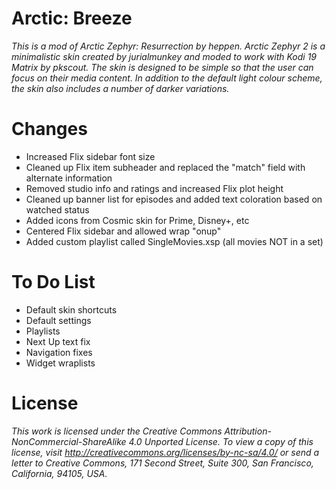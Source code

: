 # Arctic: Breeze
*This is a  mod of Arctic Zephyr: Resurrection by heppen. Arctic Zephyr 2 is a minimalistic skin created by jurialmunkey and moded to work with Kodi 19 Matrix by pkscout. The skin is designed to be simple so that the user can focus on their media content. In addition to the default light colour scheme, the skin also includes a number of darker variations.*

# Changes
- Increased Flix sidebar font size
- Cleaned up Flix item subheader and replaced the "match" field with alternate information 
- Removed studio info and ratings and increased Flix plot height
- Cleaned up banner list for episodes and added text coloration based on watched status
- Added icons from Cosmic skin for Prime, Disney+, etc
- Centered Flix sidebar and allowed wrap "onup"
- Added custom playlist called SingleMovies.xsp (all movies NOT in a set)

# To Do List
- Default skin shortcuts
- Default settings
- Playlists
- Next Up text fix
- Navigation fixes
- Widget wraplists

# License

*This work is licensed under the Creative Commons Attribution-NonCommercial-ShareAlike 4.0 Unported License.
To view a copy of this license, visit http://creativecommons.org/licenses/by-nc-sa/4.0/
or send a letter to Creative Commons, 171 Second Street, Suite 300, San Francisco, California, 94105, USA.*
